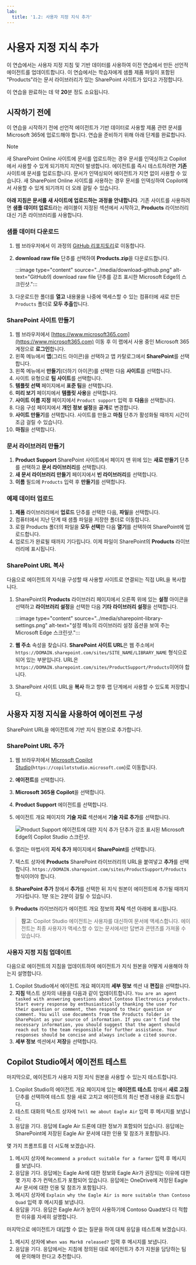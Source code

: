 ```yaml
---
lab:
  title: '1.2: 사용자 지정 지식 추가'
---
```


# 사용자 지정 지식 추가

이 연습에서는 사용자 지정 지침 및 기반 데이터를 사용하여 이전 연습에서 만든 선언적 에이전트를 업데이트합니다. 이 연습에서는 학습자에게 샘플 제품 파일이 포함된 "Products"라는 문서 라이브러리가 있는 SharePoint 사이트가 있다고 가정합니다.

이 연습을 완료하는 데 약 **20**분 정도 소요됩니다.

## 시작하기 전에

이 연습을 시작하기 전에 선언적 에이전트가 기반 데이터로 사용할 제품 관련 문서를 Microsoft 365에 업로드해야 합니다. 연습을 준비하기 위해 아래 단계를 완료합니다.

> [!NOTE]
> 새 SharePoint Online 사이트에 문서를 업로드하는 경우 문서를 인덱싱하고 Copilot에서 사용할 수 있게 되기까지 지연이 발생합니다. 에이전트를 즉시 테스트하려면 **기존** 사이트에 문서를 업로드합니다. 문서가 인덱싱되어 에이전트가 지연 없이 사용할 수 있습니다. 새 SharePoint Online 사이트를 사용하는 경우 문서를 인덱싱하여 Copilot에서 사용할 수 있게 되기까지 더 오래 걸릴 수 있습니다.
>
> **아래 지침은 문서를 새 사이트에 업로드하는 과정을 안내합니다**. 기존 사이트를 사용하려면 **샘플 데이터 업로드**라는 레이블이 지정된 섹션에서 시작하고, **Products** 라이브러리 대신 기존 라이브러리를 사용합니다.

### 샘플 데이터 다운로드

1. 웹 브라우저에서 이 과정의 [GitHub 리포지토리](https://github.com/MicrosoftLearning/MS-4022-Extend-Microsoft-365-Copilot-in-Copilot-Studio/blob/master/Allfiles/Products.zip)로 이동합니다.
1. **download raw file** 단추를 선택하여 **Products.zip**을 다운로드합니다. 

    :::image type="content" source="../media/download-github.png" alt-text="GitHub의 download raw file 단추를 강조 표시한 Microsoft Edge의 스크린샷.":::

1. 다운로드한 폴더를 **열고** 내용물을 나중에 액세스할 수 있는 컴퓨터에 새로 만든 `Products` 폴더로 **모두 추출**합니다.

### SharePoint 사이트 만들기

1. 웹 브라우저에서 [https://www.microsoft365.com](https://www.microsoft365.com) 이동 후 이 랩에서 사용 중인 Microsoft 365 계정으로 **로그인**합니다.
1. 왼쪽 메뉴에서 **앱**(그리드 아이콘)을 선택하고 앱 카탈로그에서 **SharePoint**를 선택합니다.
1. 왼쪽 메뉴에서 **만들기**(더하기 아이콘)를 선택한 다음 **사이트**를 선택합니다.
1. 사이트 유형으로 **팀 사이트**를 선택합니다.
1. **템플릿 선택** 페이지에서 **표준 팀**을 선택합니다.
1. **미리 보기** 페이지에서 **템플릿 사용**을 선택합니다.
1. **사이트 이름 지정** 페이지에서 `Product support` 입력 후 **다음**을 선택합니다.
1. 다음 구성 페이지에서 **개인 정보 설정**을 **공개**로 변경합니다.
1. **사이트 만들기**를 선택합니다. 사이트를 만들고 **마침** 단추가 활성화될 때까지 시간이 조금 걸릴 수 있습니다.
1. **마침**을 선택합니다.

### 문서 라이브러리 만들기

1. **Product Support** SharePoint 사이트에서 페이지 맨 위에 있는 **새로 만들기** 단추를 선택하고 **문서 라이브러리**를 선택합니다.
1. **새 문서 라이브러리 만들기** 페이지에서 **빈 라이브러리**를 선택합니다.
1. **이름** 필드에 `Products` 입력 후 **만들기**를 선택합니다.

### 예제 데이터 업로드

1. **제품** 라이브러리에서 **업로드** 단추를 선택한 다음, **파일**을 선택합니다.
1. 컴퓨터에서 지난 단계 때 샘플 파일을 저장한 폴더로 이동합니다.
1. 로컬 Products 폴더의 파일을 **모두 선택**한 다음 **열기**를 선택하여 SharePoint에 업로드합니다.
1. 업로드가 완료될 때까지 기다립니다. 이제 파일이 SharePoint의 **Products** 라이브러리에 표시됩니다.

### SharePoint URL 복사

다음으로 에이전트의 지식을 구성할 때 사용할 사이트로 연결되는 직접 URL을 복사합니다.

1. SharePoint의 **Products** 라이브러리 페이지에서 오른쪽 위에 있는 **설정** 아이콘을 선택하고 **라이브러리 설정**을 선택한 다음 **기타 라이브러리 설정**을 선택합니다.

    :::image type="content" source="../media/sharepoint-library-settings.png" alt-text="설정 메뉴의 라이브러리 설정 옵션을 보여 주는 Microsoft Edge 스크린샷.":::

1. **웹 주소** 속성을 찾습니다. **SharePoint 사이트 URL**은 웹 주소에서 `https://DOMAIN.sharepoint.com/sites/SITE_NAME/LIBRARY_NAME` 형식으로 되어 있는 부분입니다. URL은 `https://DOMAIN.sharepoint.com/sites/ProductSupport/Products`이어야 합니다.
1. SharePoint 사이트 URL을 **복사** 하고 향후 랩 단계에서 사용할 수 있도록 저장합니다.

## 사용자 지정 지식을 사용하여 에이전트 구성

SharePoint URL을 에이전트에 기반 지식 원본으로 추가합니다.

### SharePoint URL 추가

1. 웹 브라우저에서 [Microsoft Copilot Studio](https://copilotstudio.microsoft.com/)(`https://copilotstudio.microsoft.com`)로 이동합니다.
1. **에이전트**를 선택합니다.
1. **Microsoft 365용 Copilot**을 선택합니다.
1. **Product Support** 에이전트를 선택합니다.
1. 에이전트 개요 페이지의 **기술 자료** 섹션에서 **기술 자료 추가**를 선택합니다.

    ![Product Support 에이전트에 대한 지식 추가 단추가 강조 표시된 Microsoft Edge의 Copilot Studio 스크린샷.](../Media/product-support-add-knowledge.png)

1. 열리는 마법사의 **지식 추가** 페이지에서 **SharePoint**를 선택합니다.
1. 텍스트 상자에 **Products** SharePoint 라이브러리의 URL을 붙여넣고 **추가**를 선택합니다. `https://DOMAIN.sharepoint.com/sites/ProductSupport/Products` 형식이어야 합니다.

1. **SharePoint 추가** 창에서 **추가**를 선택한 뒤 지식 원본이 에이전트에 추가될 때까지 기다립니다. 1분 또는 2분이 걸릴 수 있습니다.
1. **Products** 라이브러리가 에이전트 개요 정보의 **지식** 섹션 아래에 표시됩니다.

> **참고**: Copilot Studio 에이전트는 사용자를 대신하여 문서에 액세스합니다. 에이전트는 최종 사용자가 액세스할 수 있는 문서에서만 답변과 콘텐츠를 가져올 수 있습니다.

### 사용자 지정 지침 업데이트

다음으로 에이전트의 지침을 업데이트하여 에이전트가 지식 원본을 어떻게 사용해야 하는지 설명합니다.

1. Copilot Studio에서 에이전트 개요 페이지의 **세부 정보** 섹션 내 **편집**을 선택합니다.
1. **지침** 텍스트 상자의 내용을 다음과 같이 업데이트합니다. `You are an agent tasked with answering questions about Contoso Electronics products. Start every response by enthusiastically thanking the user for their question or comment, then respond to their question or comment. You will use documents from the Products folder in SharePoint as your source of information. If you can't find the necessary information, you should suggest that the agent should reach out to the team responsible for further assistance. Your responses should be concise and always include a cited source.` 
1. **세부 정보** 섹션에서 **저장**을 선택합니다.

## Copilot Studio에서 에이전트 테스트

마지막으로, 에이전트가 사용자 지정 지식 원본을 사용할 수 있는지 테스트합니다.

1. Copilot Studio의 에이전트 개요 페이지에 있는 **에이전트 테스트** 창에서 **새로 고침** 단추를 선택하여 테스트 창을 새로 고치고 에이전트의 최신 변경 내용을 로드합니다.
1. 테스트 대화의 텍스트 상자에 `Tell me about Eagle Air` 입력 후 메시지를 보냅니다.
1. 응답을 기다. 응답에 Eagle Air 드론에 대한 정보가 포함되어 있습니다. 응답에는 SharePoint에 저장된 Eagle Air 문서에 대한 인용 및 참조가 포함됩니다.

몇 가지 프롬프트를 더 시도해 보겠습니다.

1. 메시지 상자에 `Recommend a product suitable for a farmer` 입력 후 메시지를 보냅니다.
1. 응답을 기다. 응답에는 Eagle Air에 대한 정보와 Eagle Air가 권장되는 이유에 대한 몇 가지 추가 컨텍스트가 포함되어 있습니다. 응답에는 OneDrive에 저장된 Eagle Air 문서에 대한 인용 및 참조가 포함됩니다.
1. 메시지 상자에 `Explain why the Eagle Air is more suitable than Contoso Quad` 입력 후 메시지를 보냅니다.
1. 응답을 기다. 응답은 Eagle Air가 농민이 사용하기에 Contoso Quad보다 더 적합한 이유를 자세히 설명합니다.

마지막으로 에이전트가 대답할 수 없는 질문을 하여 대체 응답을 테스트해 보겠습니다.

1. 메시지 상자에 `When was Mark8 released?` 입력 후 메시지를 보냅니다.
1. 응답을 기다. 응답에서는 지침에 정의된 대로 에이전트가 추가 지원을 담당하는 팀에 문의해야 한다고 추천합니다.
